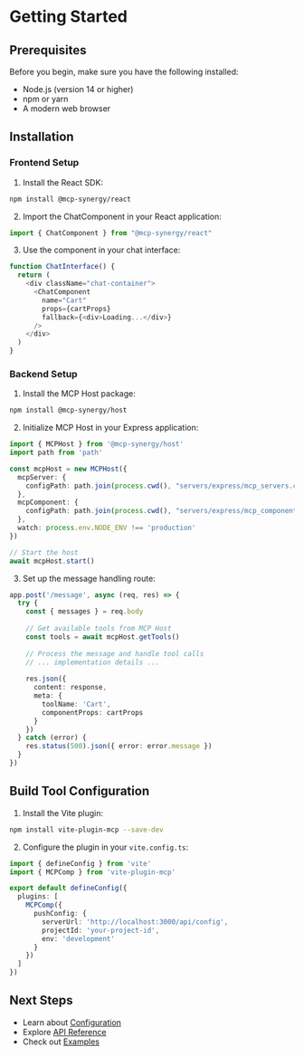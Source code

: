 # Getting Started

## Prerequisites

Before you begin, make sure you have the following installed:
- Node.js (version 14 or higher)
- npm or yarn
- A modern web browser

## Installation

### Frontend Setup

1. Install the React SDK:
```bash
npm install @mcp-synergy/react
```

2. Import the ChatComponent in your React application:
```typescript
import { ChatComponent } from "@mcp-synergy/react"
```

3. Use the component in your chat interface:
```typescript
function ChatInterface() {
  return (
    <div className="chat-container">
      <ChatComponent
        name="Cart"
        props={cartProps}
        fallback={<div>Loading...</div>}
      />
    </div>
  )
}
```

### Backend Setup

1. Install the MCP Host package:
```bash
npm install @mcp-synergy/host
```

2. Initialize MCP Host in your Express application:
```typescript
import { MCPHost } from '@mcp-synergy/host'
import path from 'path'

const mcpHost = new MCPHost({
  mcpServer: {
    configPath: path.join(process.cwd(), "servers/express/mcp_servers.config.json")
  },
  mcpComponent: {
    configPath: path.join(process.cwd(), "servers/express/mcp_components.config.json")
  },
  watch: process.env.NODE_ENV !== 'production'
})

// Start the host
await mcpHost.start()
```

3. Set up the message handling route:
```typescript
app.post('/message', async (req, res) => {
  try {
    const { messages } = req.body
    
    // Get available tools from MCP Host
    const tools = await mcpHost.getTools()
    
    // Process the message and handle tool calls
    // ... implementation details ...
    
    res.json({
      content: response,
      meta: {
        toolName: 'Cart',
        componentProps: cartProps
      }
    })
  } catch (error) {
    res.status(500).json({ error: error.message })
  }
})
```

## Build Tool Configuration

1. Install the Vite plugin:
```bash
npm install vite-plugin-mcp --save-dev
```

2. Configure the plugin in your `vite.config.ts`:
```typescript
import { defineConfig } from 'vite'
import { MCPComp } from 'vite-plugin-mcp'

export default defineConfig({
  plugins: [
    MCPComp({
      pushConfig: {
        serverUrl: 'http://localhost:3000/api/config',
        projectId: 'your-project-id',
        env: 'development'
      }
    })
  ]
})
```

## Next Steps

- Learn about [Configuration](/en/guide/configuration)
- Explore [API Reference](/en/api/)
- Check out [Examples](/en/examples/) 